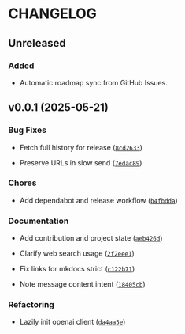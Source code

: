 # CHANGELOG

## Unreleased

### Added
- Automatic roadmap sync from GitHub Issues.

## v0.0.1 (2025-05-21)

### Bug Fixes

- Fetch full history for release
  ([`8cd2633`](https://github.com/flimedime0/discord-lm-app/commit/8cd26334486b410c5f2a63e7a70b223720e48ff9))

- Preserve URLs in slow send
  ([`7edac89`](https://github.com/flimedime0/discord-lm-app/commit/7edac8908a902d4366bd78b286548694e5dd108c))

### Chores

- Add dependabot and release workflow
  ([`b4fbdda`](https://github.com/flimedime0/discord-lm-app/commit/b4fbdda3cc866221f9e3f9ba6959a93e42739028))

### Documentation

- Add contribution and project state
  ([`aeb426d`](https://github.com/flimedime0/discord-lm-app/commit/aeb426d61712368ed82c1b1360b947798f23b589))

- Clarify web search usage
  ([`2f2eee1`](https://github.com/flimedime0/discord-lm-app/commit/2f2eee1d6bfdbb975d9b5f7575df2774fa2b361c))

- Fix links for mkdocs strict
  ([`c122b71`](https://github.com/flimedime0/discord-lm-app/commit/c122b71a999cf90fdd1bd4b80cd3519cf128ea23))

- Note message content intent
  ([`18405cb`](https://github.com/flimedime0/discord-lm-app/commit/18405cb7133101df62586a8c8875395ffe51ee7f))

### Refactoring

- Lazily init openai client
  ([`da4aa5e`](https://github.com/flimedime0/discord-lm-app/commit/da4aa5eaf6709076b1aaf8187bb5aec329a36ba5))

